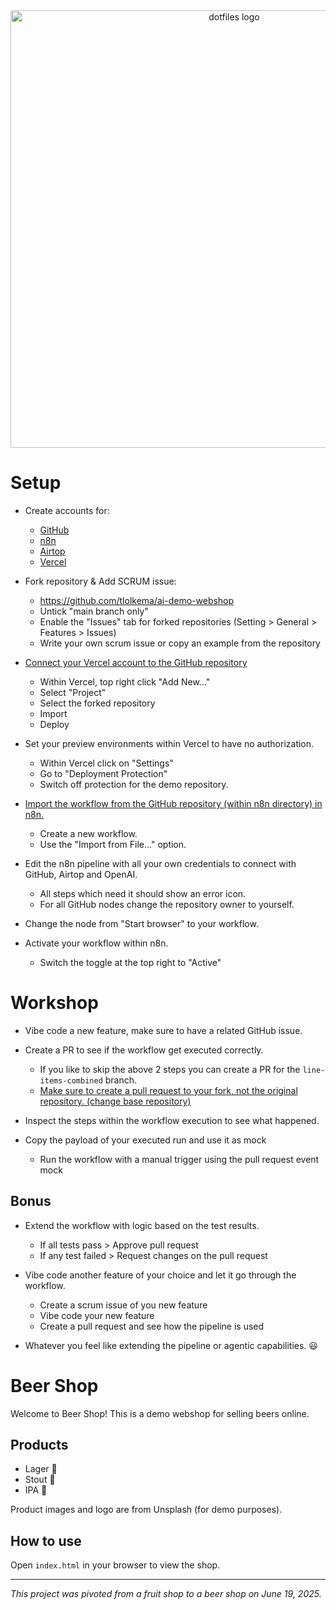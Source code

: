 <div align="center">
  <img src="readme-header.png" alt="dotfiles logo" width="700">
</div>

# Setup  

- Create accounts for:

  - [GitHub](https://github.com)
  - [n8n](https://n8n.io/)
  - [Airtop](https://www.airtop.ai/)
  - [Vercel](https://vercel.com/)

- Fork repository & Add SCRUM issue:

  - https://github.com/tlolkema/ai-demo-webshop
  - Untick "main branch only"
  - Enable the "Issues" tab for forked repositories (Setting > General > Features > Issues)
  - Write your own scrum issue or copy an example from the repository

- [Connect your Vercel account to the GitHub repository](https://vercel.com/docs/git#deploying-a-git-repository)

  - Within Vercel, top right click "Add New..."
  - Select "Project"
  - Select the forked repository
  - Import
  - Deploy

- Set your preview environments within Vercel to have no authorization.

  - Within Vercel click on "Settings"
  - Go to "Deployment Protection"
  - Switch off protection for the demo repository.

- [Import the workflow from the GitHub repository (within n8n directory) in n8n.](https://docs.n8n.io/courses/level-one/chapter-6/)

  - Create a new workflow.
  - Use the "Import from File..." option.

- Edit the n8n pipeline with all your own credentials to connect with GitHub, Airtop and OpenAI.

  - All steps which need it should show an error icon.
  - For all GitHub nodes change the repository owner to yourself.

- Change the node from "Start browser" to your workflow.

- Activate your workflow within n8n.
  - Switch the toggle at the top right to "Active"

# Workshop

- Vibe code a new feature, make sure to have a related GitHub issue.

- Create a PR to see if the workflow get executed correctly.

  - If you like to skip the above 2 steps you can create a PR for the `line-items-combined` branch.
  - <u>Make sure to create a pull request to your fork, not the original repository. (change base repository)</u>

- Inspect the steps within the workflow execution to see what happened.

- Copy the payload of your executed run and use it as mock
  - Run the workflow with a manual trigger using the pull request event mock

## Bonus

- Extend the workflow with logic based on the test results.

  - If all tests pass > Approve pull request
  - If any test failed > Request changes on the pull request

- Vibe code another feature of your choice and let it go through the workflow.

  - Create a scrum issue of you new feature
  - Vibe code your new feature
  - Create a pull request and see how the pipeline is used

- Whatever you feel like extending the pipeline or agentic capabilities. 😃

# Beer Shop

Welcome to Beer Shop! This is a demo webshop for selling beers online.

## Products

- Lager 🍺
- Stout 🍻
- IPA 🍶

Product images and logo are from Unsplash (for demo purposes).

## How to use

Open `index.html` in your browser to view the shop.

---

_This project was pivoted from a fruit shop to a beer shop on June 19, 2025._
